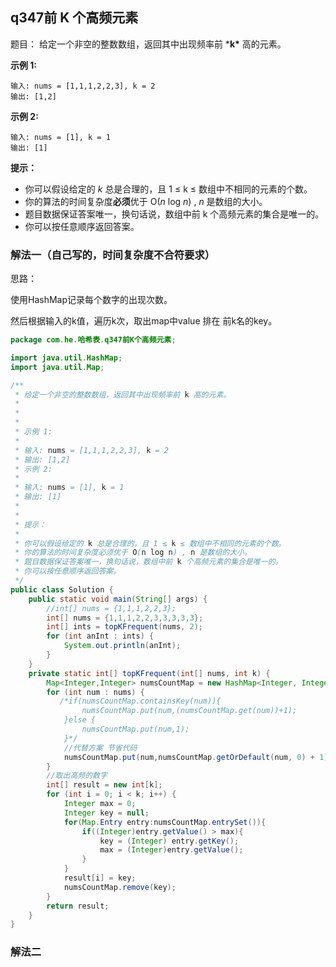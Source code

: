 ## q347前 K 个高频元素

题目：
给定一个非空的整数数组，返回其中出现频率前 ***k\*** 高的元素。

 

**示例 1:**

```
输入: nums = [1,1,1,2,2,3], k = 2
输出: [1,2]
```

**示例 2:**

```
输入: nums = [1], k = 1
输出: [1]
```

 

**提示：**

- 你可以假设给定的 *k* 总是合理的，且 1 ≤ k ≤ 数组中不相同的元素的个数。
- 你的算法的时间复杂度**必须**优于 O(*n* log *n*) , *n* 是数组的大小。
- 题目数据保证答案唯一，换句话说，数组中前 k 个高频元素的集合是唯一的。
- 你可以按任意顺序返回答案。



### 解法一（自己写的，时间复杂度不合符要求）

思路：

使用HashMap记录每个数字的出现次数。

然后根据输入的k值，遍历k次，取出map中value 排在 前k名的key。

```java
package com.he.哈希表.q347前K个高频元素;

import java.util.HashMap;
import java.util.Map;

/**
 * 给定一个非空的整数数组，返回其中出现频率前 k 高的元素。
 *
 *  
 *
 * 示例 1:
 *
 * 输入: nums = [1,1,1,2,2,3], k = 2
 * 输出: [1,2]
 * 示例 2:
 *
 * 输入: nums = [1], k = 1
 * 输出: [1]
 *  
 *
 * 提示：
 *
 * 你可以假设给定的 k 总是合理的，且 1 ≤ k ≤ 数组中不相同的元素的个数。
 * 你的算法的时间复杂度必须优于 O(n log n) , n 是数组的大小。
 * 题目数据保证答案唯一，换句话说，数组中前 k 个高频元素的集合是唯一的。
 * 你可以按任意顺序返回答案。
 */
public class Solution {
    public static void main(String[] args) {
        //int[] nums = {1,1,1,2,2,3};
        int[] nums = {1,1,1,2,2,3,3,3,3,3};
        int[] ints = topKFrequent(nums, 2);
        for (int anInt : ints) {
            System.out.println(anInt);
        }
    }
    private static int[] topKFrequent(int[] nums, int k) {
        Map<Integer,Integer> numsCountMap = new HashMap<Integer, Integer>();
        for (int num : nums) {
           /*if(numsCountMap.containsKey(num)){
                numsCountMap.put(num,(numsCountMap.get(num))+1);
            }else {
                numsCountMap.put(num,1);
            }*/
            //代替方案 节省代码
            numsCountMap.put(num,numsCountMap.getOrDefault(num, 0) + 1);
        }
        //取出高频的数字
        int[] result = new int[k];
        for (int i = 0; i < k; i++) {
            Integer max = 0;
            Integer key = null;
            for(Map.Entry entry:numsCountMap.entrySet()){
                if((Integer)entry.getValue() > max){
                    key = (Integer) entry.getKey();
                    max = (Integer)entry.getValue();
                }
            }
            result[i] = key;
            numsCountMap.remove(key);
        }
        return result;
    }
}
```



### 解法二

